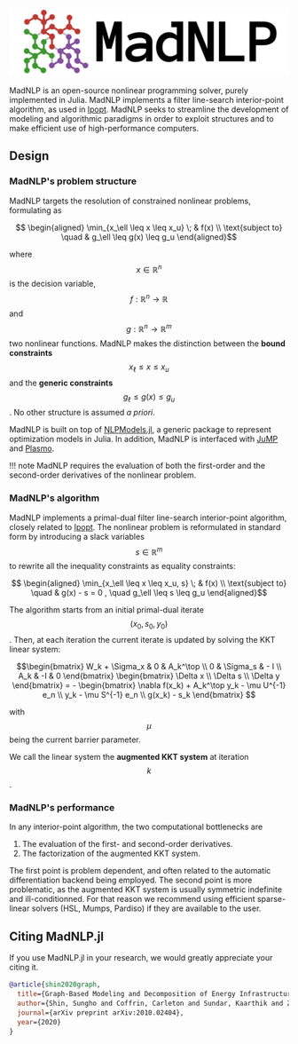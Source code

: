 ![Logo](logo-full.svg)

MadNLP is an open-source nonlinear programming solver,
purely implemented in Julia. MadNLP implements a filter line-search
interior-point algorithm, as used in [Ipopt](https://github.com/coin-or/Ipopt). MadNLP
seeks to streamline the development of modeling and algorithmic paradigms in
order to exploit structures and to make efficient use of high-performance computers.


## Design

### MadNLP's problem structure
MadNLP targets the resolution of constrained nonlinear problems,
formulating as
```math
  \begin{aligned}
    \min_{x_\ell \leq x \leq x_u} \; & f(x) \\
    \text{subject to} \quad & g_\ell \leq g(x) \leq g_u
  \end{aligned}
```
where $$x \in \mathbb{R}^n$$ is the decision variable, $$f: \mathbb{R}^n \to \mathbb{R}$$
and $$g: \mathbb{R}^n \to \mathbb{R}^m$$ two nonlinear functions.
MadNLP makes the distinction between the **bound constraints** $$x_\ell \leq x \leq x_u$$
and the **generic constraints** $$g_\ell \leq g(x) \leq g_u$$.
No other structure is assumed _a priori_.

MadNLP is built on top of [NLPModels.jl](https://github.com/JuliaSmoothOptimizers/NLPModels.jl/),
a generic package to represent optimization models in Julia. In addition,
MadNLP is interfaced with [JuMP](https://github.com/jump-dev/JuMP.jl) and
[Plasmo](https://github.com/zavalab/Plasmo.jl).

!!! note
    MadNLP requires the evaluation of both the first-order and the second-order
    derivatives of the nonlinear problem.


### MadNLP's algorithm

MadNLP implements a primal-dual filter line-search interior-point algorithm,
closely related to [Ipopt](https://github.com/coin-or/Ipopt).
The nonlinear problem is reformulated in standard form by introducing
a slack variables $$s \in \mathbb{R}^m$$ to rewrite all the inequality
constraints as equality constraints:
```math
  \begin{aligned}
    \min_{x_\ell \leq x \leq x_u, s} \; & f(x) \\
    \text{subject to} \quad & g(x) - s = 0 , \quad g_\ell \leq s \leq g_u
  \end{aligned}
```

The algorithm starts from an initial primal-dual iterate $$(x_0, s_0, y_0)$$.
Then, at each iteration the current iterate is updated by solving the
KKT linear system:
```math
\begin{bmatrix}
    W_k + \Sigma_x & 0 & A_k^\top \\
    0 & \Sigma_s & - I \\
    A_k & -I & 0
\end{bmatrix}
\begin{bmatrix}
    \Delta x \\ \Delta s \\ \Delta y
\end{bmatrix}
=
-
\begin{bmatrix}
    \nabla f(x_k) + A_k^\top y_k - \mu U^{-1} e_n \\
    y_k - \mu S^{-1} e_n \\
    g(x_k) - s_k
\end{bmatrix}

```
with $$\mu$$ being the current barrier parameter.

We call the linear system the **augmented KKT system** at iteration $$k$$.


### MadNLP's performance
In any interior-point algorithm, the two computational bottlenecks are
1. The evaluation of the first- and second-order derivatives.
2. The factorization of the augmented KKT system.

The first point is problem dependent, and often related to the
automatic differentiation backend being employed.
The second point is more problematic, as the augmented KKT system
is usually symmetric indefinite and ill-conditionned.
For that reason we recommend using efficient sparse-linear solvers
(HSL, Mumps, Pardiso) if they are available to the user.



## Citing MadNLP.jl
If you use MadNLP.jl in your research, we would greatly appreciate your citing it.

```bibtex
@article{shin2020graph,
  title={Graph-Based Modeling and Decomposition of Energy Infrastructures},
  author={Shin, Sungho and Coffrin, Carleton and Sundar, Kaarthik and Zavala, Victor M},
  journal={arXiv preprint arXiv:2010.02404},
  year={2020}
}
```
